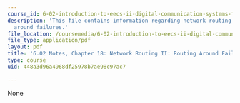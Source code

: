 ```yaml
---
course_id: 6-02-introduction-to-eecs-ii-digital-communication-systems-fall-2012
description: 'This file contains information regarding network routing II: routing
  around failures.'
file_location: /coursemedia/6-02-introduction-to-eecs-ii-digital-communication-systems-fall-2012/448a3d96a4968df25978b7ae98c97ac7_MIT6_02F12_chap18.pdf
file_type: application/pdf
layout: pdf
title: '6.02 Notes, Chapter 18: Network Routing II: Routing Around Failures'
type: course
uid: 448a3d96a4968df25978b7ae98c97ac7

---
```

None
